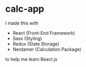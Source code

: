 # calc-app

I made this with
<ul>
  <li>React (Front-End Framework)</li>
  <li>Sass (Styling)</li>
  <li>Redux (State Storage)</li>
  <li>Nerdamer (Calculation Package)</li>
</ul>

to help me learn React.js
